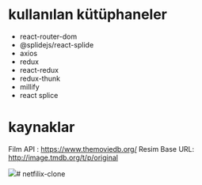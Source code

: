 # kullanılan kütüphaneler

- react-router-dom
- @splidejs/react-splide
- axios
- redux
- react-redux
- redux-thunk
- millify
- react splice

# kaynaklar

Film API : https://www.themoviedb.org/
Resim Base URL: http://image.tmdb.org/t/p/original


![](../screen.gif)# netfilix-clone
